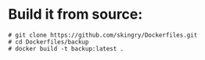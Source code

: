 # Build it from source:

```
# git clone https://github.com/skingry/Dockerfiles.git
# cd Dockerfiles/backup
# docker build -t backup:latest .
```

